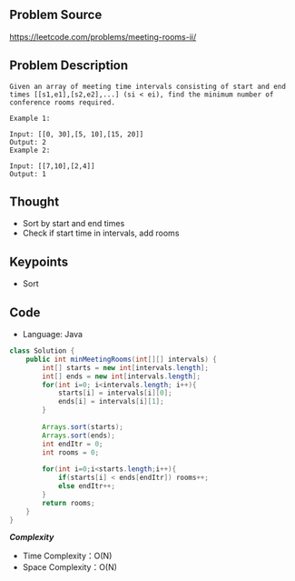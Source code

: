 ## Problem Source
https://leetcode.com/problems/meeting-rooms-ii/

## Problem Description
```
Given an array of meeting time intervals consisting of start and end times [[s1,e1],[s2,e2],...] (si < ei), find the minimum number of conference rooms required.

Example 1:

Input: [[0, 30],[5, 10],[15, 20]]
Output: 2
Example 2:

Input: [[7,10],[2,4]]
Output: 1
```

## Thought
- Sort by start and end times
- Check if start time in intervals, add rooms

## Keypoints
- Sort


## Code
* Language: Java

```Java
class Solution {
    public int minMeetingRooms(int[][] intervals) {
        int[] starts = new int[intervals.length];
        int[] ends = new int[intervals.length];
        for(int i=0; i<intervals.length; i++){
            starts[i] = intervals[i][0];
            ends[i] = intervals[i][1];
        }
        
        Arrays.sort(starts);
        Arrays.sort(ends);
        int endItr = 0;
        int rooms = 0;
        
        for(int i=0;i<starts.length;i++){
            if(starts[i] < ends[endItr]) rooms++;
            else endItr++;
        }
        return rooms;
    }
}
```

***Complexity***

- Time Complexity：O(N)
- Space Complexity：O(N)
